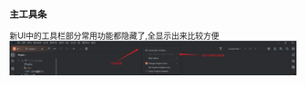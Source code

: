 ### 主工具条
新UI中的工具栏部分常用功能都隐藏了,全显示出来比较方便
![](https://raw.githubusercontent.com/huxiaoning/img/master/20250611155320.png)
